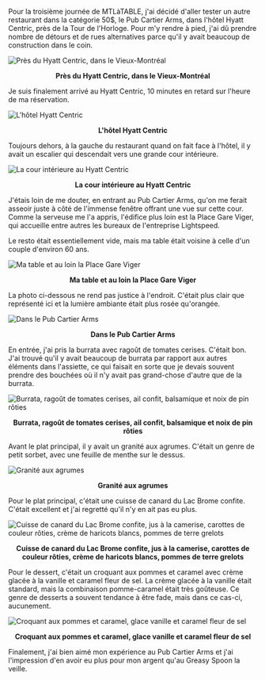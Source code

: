 Pour la troisième journée de MTLàTABLE, j'ai décidé d'aller tester un autre restaurant dans la catégorie 50$, le Pub Cartier Arms, dans l'hôtel Hyatt Centric, près de la Tour de l'Horloge. Pour m'y rendre à pied, j'ai dû prendre nombre de détours et de rues alternatives parce qu'il y avait beaucoup de construction dans le coin.

![Près du Hyatt Centric, dans le Vieux-Montréal](/assets/2024/11/20241102_cartier-arms/vieuxport.jpg)
<p align="center"><b>Près du Hyatt Centric, dans le Vieux-Montréal</b></p>

Je suis finalement arrivé au Hyatt Centric, 10 minutes en retard sur l'heure de ma réservation.

![L'hôtel Hyatt Centric](/assets/2024/11/20241102_cartier-arms/hyatt-centric.jpg)
<p align="center"><b>L'hôtel Hyatt Centric</b></p>

Toujours dehors, à la gauche du restaurant quand on fait face à l'hôtel, il y avait un escalier qui descendait vers une grande cour intérieure.

![La cour intérieure au Hyatt Centric](/assets/2024/11/20241102_cartier-arms/lightspeed.jpg)
<p align="center"><b>La cour intérieure au Hyatt Centric</b></p>

J'étais loin de me douter, en entrant au Pub Cartier Arms, qu'on me ferait asseoir juste à côté de l'immense fenêtre offrant une vue sur cette cour. Comme la serveuse me l'a appris, l'édifice plus loin est la Place Gare Viger, qui accueille entre autres les bureaux de l'entreprise Lightspeed.

Le resto était essentiellement vide, mais ma table était voisine à celle d'un couple d'environ 60 ans.

![Ma table et au loin la Place Gare Viger](/assets/2024/11/20241102_cartier-arms/table.jpg)
<p align="center"><b>Ma table et au loin la Place Gare Viger</b></p>

La photo ci-dessous ne rend pas justice à l'endroit. C'était plus clair que représenté ici et la lumière ambiante était plus rosée qu'orangée.

![Dans le Pub Cartier Arms](/assets/2024/11/20241102_cartier-arms/cartier-arms.jpg)
<p align="center"><b>Dans le Pub Cartier Arms</b></p>

En entrée, j'ai pris la burrata avec ragoût de tomates cerises. C'était bon. J'ai trouvé qu'il y avait beaucoup de burrata par rapport aux autres éléments dans l'assiette, ce qui faisait en sorte que je devais souvent prendre des bouchées où il n'y avait pas grand-chose d'autre que de la burrata.

![Burrata, ragoût de tomates cerises, ail confit, balsamique et noix de pin rôties](/assets/2024/11/20241102_cartier-arms/burrata.jpg)
<p align="center"><b>Burrata, ragoût de tomates cerises, ail confit, balsamique et noix de pin rôties</b></p>

Avant le plat principal, il y avait un granité aux agrumes. C'était un genre de petit sorbet, avec une feuille de menthe sur le dessus.

![Granité aux agrumes](/assets/2024/11/20241102_cartier-arms/granite.jpg)
<p align="center"><b>Granité aux agrumes</b></p>

Pour le plat principal, c'était une cuisse de canard du Lac Brome confite. C'était excellent et j'ai regretté qu'il n'y en ait pas eu plus.

![Cuisse de canard du Lac Brome confite, jus à la camerise, carottes de couleur rôties, crème de haricots blancs, pommes de terre grelots](/assets/2024/11/20241102_cartier-arms/duck.jpg)
<p align="center"><b>Cuisse de canard du Lac Brome confite, jus à la camerise, carottes de couleur rôties, crème de haricots blancs, pommes de terre grelots</b></p>

Pour le dessert, c'était un croquant aux pommes et caramel avec crème glacée à la vanille et caramel fleur de sel. La crème glacée à la vanille était standard, mais la combinaison pomme-caramel était très goûteuse. Ce genre de desserts a souvent tendance à être fade, mais dans ce cas-ci, aucunement.

![Croquant aux pommes et caramel, glace vanille et caramel fleur de sel](/assets/2024/11/20241102_cartier-arms/cake.jpg)
<p align="center"><b>Croquant aux pommes et caramel, glace vanille et caramel fleur de sel</b></p>

Finalement, j'ai bien aimé mon expérience au Pub Cartier Arms et j'ai l'impression d'en avoir eu plus pour mon argent qu'au Greasy Spoon la veille.

